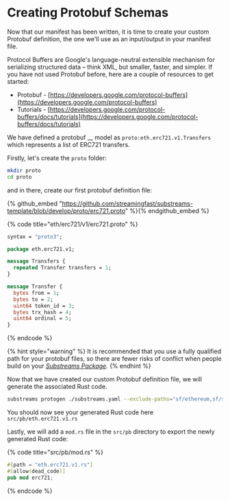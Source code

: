 # Creating Protobuf Schemas

Now that our manifest has been written, it is time to create your custom Protobuf definition, the one we'll use as an input/output in your manifest file.

Protocol Buffers are Google's language-neutral extensible mechanism for serializing structured data – think XML, but smaller, faster, and simpler. If you have not used Protobuf before, here are a couple of resources to get started:

* Protobuf - [https://developers.google.com/protocol-buffers](https://developers.google.com/protocol-buffers)
* Tutorials - [https://developers.google.com/protocol-buffers/docs/tutorials](https://developers.google.com/protocol-buffers/docs/tutorials)

We have defined a protobuf __ model as `proto:eth.erc721.v1.Transfers` which represents a list of ERC721 transfers.

Firstly, let's create the `proto` folder:

```bash
mkdir proto
cd proto
```

and in there, create our first protobuf definition file:

{% github_embed "https://github.com/streamingfast/substreams-template/blob/develop/proto/erc721.proto" %}{% endgithub_embed %}


{% code title="eth/erc721/v1/erc721.proto" %}
```protobuf
syntax = "proto3";

package eth.erc721.v1;

message Transfers {
  repeated Transfer transfers = 1;
}

message Transfer {
  bytes from = 1;
  bytes to = 2;
  uint64 token_id = 3;
  bytes trx_hash = 4;
  uint64 ordinal = 5;
}
```
{% endcode %}

{% hint style="warning" %}
It is recommended that you use a fully qualified path for your protobuf files, so there are fewer risks of conflict when people build on your [_Substreams Package_](../reference-and-specs/packages.md#dependencies)_._
{% endhint %}

Now that we have created our custom Protobuf definition file, we will generate the associated Rust code.

```bash
substreams protogen ./substreams.yaml --exclude-paths="sf/ethereum,sf/substreams,google"
```

You should now see your generated Rust code here `src/pb/eth.erc721.v1.rs`

Lastly, we will add a `mod.rs` file in the `src/pb` directory to export the newly generated Rust code:

{% code title="src/pb/mod.rs" %}
```rust
#[path = "eth.erc721.v1.rs"]
#[allow(dead_code)]
pub mod erc721;
```
{% endcode %}
